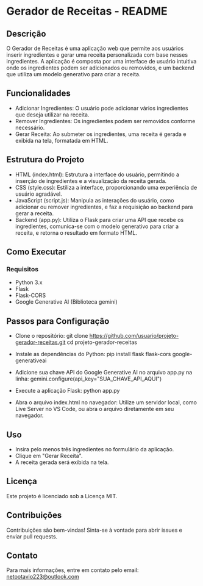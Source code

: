 # Gerador de Receitas - README
## Descrição
O Gerador de Receitas é uma aplicação web que permite aos usuários inserir ingredientes e gerar uma receita personalizada com base nesses ingredientes. A aplicação é composta por uma interface de usuário intuitiva onde os ingredientes podem ser adicionados ou removidos, e um backend que utiliza um modelo generativo para criar a receita.

## Funcionalidades
- Adicionar Ingredientes: O usuário pode adicionar vários ingredientes que deseja utilizar na receita.
- Remover Ingredientes: Os ingredientes podem ser removidos conforme necessário.
- Gerar Receita: Ao submeter os ingredientes, uma receita é gerada e exibida na tela, formatada em HTML.
## Estrutura do Projeto
- HTML (index.html): Estrutura a interface do usuário, permitindo a inserção de ingredientes e a visualização da receita gerada.
- CSS (style.css): Estiliza a interface, proporcionando uma experiência de usuário agradável.
- JavaScript (script.js): Manipula as interações do usuário, como adicionar ou remover ingredientes, e faz a requisição ao backend para gerar a receita.
- Backend (app.py): Utiliza o Flask para criar uma API que recebe os ingredientes, comunica-se com o modelo generativo para criar a receita, e retorna o resultado em formato HTML.
## Como Executar
### Requisitos
- Python 3.x
- Flask
- Flask-CORS
- Google Generative AI (Biblioteca gemini)
## Passos para Configuração
- Clone o repositório:
git clone https://github.com/usuario/projeto-gerador-receitas.git
cd projeto-gerador-receitas

- Instale as dependências do Python:
pip install flask flask-cors google-generativeai

- Adicione sua chave API do Google Generative AI no arquivo app.py na linha:
gemini.configure(api_key="SUA_CHAVE_API_AQUI")

- Execute a aplicação Flask:
python app.py

- Abra o arquivo index.html no navegador:
Utilize um servidor local, como Live Server no VS Code, ou abra o arquivo diretamente em seu navegador.

## Uso
- Insira pelo menos três ingredientes no formulário da aplicação.
- Clique em "Gerar Receita".
- A receita gerada será exibida na tela.
## Licença
Este projeto é licenciado sob a Licença MIT.

## Contribuições
Contribuições são bem-vindas! Sinta-se à vontade para abrir issues e enviar pull requests.

## Contato
Para mais informações, entre em contato pelo email: netootavio223@outlook.com